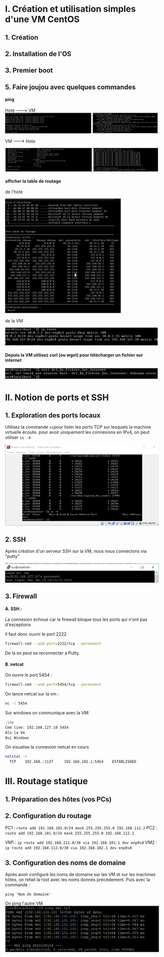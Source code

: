 # I. Création et utilisation simples d'une VM CentOS

## 1. Création

## 2. Installation de l'OS

## 3. Premier boot

## 5. Faire joujou avec quelques commandes

#### ping
Hote ---> VM
![](https://github.com/GratinDauphinoi/CCNA_TP3/blob/master/1.png?raw=true)

VM ---> Hote

![](https://github.com/GratinDauphinoi/CCNA_TP3/blob/master/2.png?raw=true)

#### afficher la table de routage 

de l'hote

![](https://github.com/GratinDauphinoi/CCNA_TP3/blob/master/Table%20de%20routage%20hote.png?raw=true)

de la VM

![](https://github.com/GratinDauphinoi/CCNA_TP3/blob/master/Table%20routage%20VM.png?raw=true)

#### Depuis la VM utilisez curl (ou wget) pour télécharger un fichier sur internet

![](https://github.com/GratinDauphinoi/CCNA_TP3/blob/master/Curl.png?raw=true)

# II. Notion de ports et SSH

## 1. Exploration des ports locaux
Utilisez la commande ```ss```pour lister les ports TCP sur lesquels la machine virtuelle écoute.
pour avoir uniquement les connexions en IPv4, on peut utiliser ```ss -4```


![](https://github.com/GratinDauphinoi/CCNA_TP3/blob/master/ss%20-4.PNG?raw=true)

## 2. SSH

Après création d'un serveur SSH sur la VM, nous nous connectons via "putty"

![](https://github.com/GratinDauphinoi/CCNA_TP3/blob/master/putty.PNG?raw=true)

## 3. Firewall

#### A. SSH :
La connexion échoue car le firewall bloque tous les ports qui n'ont pas d'exceptions 

Il faut donc ouvrir le port 2222
```bash
firewall-cmd --add-port=2222/tcp --permanent
```
De la on peut se reconnecter a Putty.

#### B. netcat
On ouvre le port 5454 :
```bash
firewall-cmd --add-port=5454/tcp --permanent
```
On lance netcat sur la vm :
```bash
nc -l 5454
```
Sur windows on communique avec la VM:
```bash
.\nc
Cmd line: 192.168.127.10 5454
Alo la Vm
Oui Windows
```
On visualise la connexion netcat en cours
```bash
netstat -n
  TCP    192.168.:1137     192.168.102.1:5454    ESTABLISHED
```
# III. Routage statique

## 1. Préparation des hôtes (vos PCs)

## 2. Configuration du routage

PC1 : ```route add 192.168.102.0/24 mask 255.255.255.0 192.168.112.2```
PC2 : ```route add 192.168.101.0/24 mask 255.255.255.0 192.168.112.1```

VM1 : ```ip route add 192.168.112.0/30 via 192.168.101.1 dev enp0s8```
VM2 : ```ip route add 192.168.112.0/30 via 192.168.102.1 dev enp0s8```

## 3. Configuration des noms de domaine

Après avoir configuré les noms de domaine sur les VM et sur les machines hôtes, on refait la root avec les noms donnés précédement. 
Puis avec la commande :
```
ping 'Nom de domaine'
```
On ping l'autre VM
![](https://github.com/GratinDauphinoi/CCNA_TP3/blob/master/ping%20vm1.PNG?raw=true)